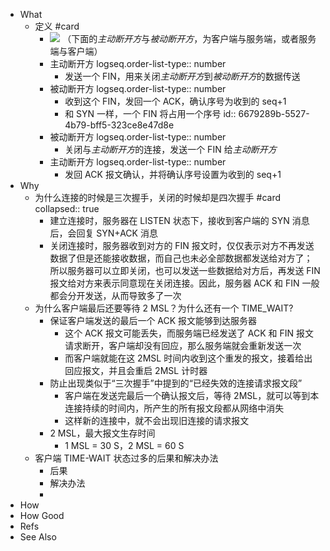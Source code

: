- What
	- 定义 #card
		- ![](https://pdai.tech/images/develop/network/dev-network-protocol-x2.png)
		  （下面的*主动断开方*与*被动断开方*，为客户端与服务端，或者服务端与客户端）
		- 主动断开方
		  logseq.order-list-type:: number
			- 发送一个 FIN，用来关闭*主动断开方*到*被动断开方*的数据传送
		- 被动断开方
		  logseq.order-list-type:: number
			- 收到这个 FIN，发回一个 ACK，确认序号为收到的 seq+1
			- 和 SYN 一样，一个 FIN 将占用一个序号
			  id:: 6679289b-5527-4b79-bff5-323ce8e47d8e
		- 被动断开方
		  logseq.order-list-type:: number
			- 关闭与*主动断开方*的连接，发送一个 FIN 给*主动断开方*
		- 主动断开方
		  logseq.order-list-type:: number
			- 发回 ACK 报文确认，并将确认序号设置为收到的 seq+1
- Why
	- 为什么连接的时候是三次握手，关闭的时候却是四次握手 #card
	  collapsed:: true
		- 建立连接时，服务器在 LISTEN 状态下，接收到客户端的 SYN 消息后，会回复 SYN+ACK 消息
		- 关闭连接时，服务器收到对方的 FIN 报文时，仅仅表示对方不再发送数据了但是还能接收数据，而自己也未必全部数据都发送给对方了；所以服务器可以立即关闭，也可以发送一些数据给对方后，再发送 FIN 报文给对方来表示同意现在关闭连接。因此，服务器 ACK 和 FIN 一般都会分开发送，从而导致多了一次
	- 为什么客户端最后还要等待 2 MSL？为什么还有一个 TIME_WAIT?
		- 保证客户端发送的最后一个 ACK 报文能够到达服务器
			- 这个 ACK 报文可能丢失，而服务端已经发送了 ACK 和 FIN 报文请求断开，客户端却没有回应，那么服务端就会重新发送一次
			- 而客户端就能在这 2MSL 时间内收到这个重发的报文，接着给出回应报文，并且会重启 2MSL 计时器
		- 防止出现类似于“三次握手”中提到的“已经失效的连接请求报文段”
			- 客户端在发送完最后一个确认报文后，等待 2MSL，就可以等到本连接持续的时间内，所产生的所有报文段都从网络中消失
			- 这样新的连接中，就不会出现旧连接的请求报文
		- 2 MSL，最大报文生存时间
			- 1 MSL = 30 S，2 MSL = 60 S
	- 客户端 TIME-WAIT 状态过多的后果和解决办法
		- 后果
		- 解决办法
		-
- How
- How Good
- Refs
- See Also